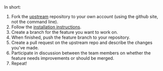 In short:

1. Fork the [upstream](https://github.com/Panagiotou/OnlinePriceTracker.git) repository to your own account (using the github site, not the command line).
1. Follow the [installation instructions](installation.md).
1. Create a branch for the feature you want to work on.
1. When finished, push the feature branch to your repository.
1. Create a pull request on the upstream repo and describe the changes you've made.
1. Participate in discussion between the team members on whether the feature needs improvements or should be merged.
1. Repeat!
